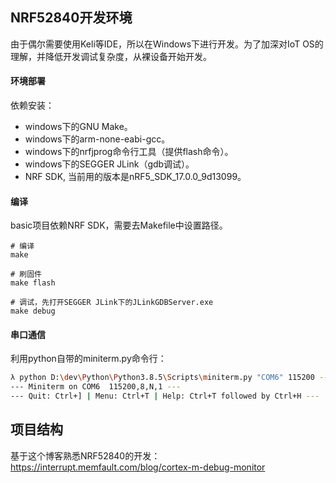 ## NRF52840开发环境
由于偶尔需要使用Keli等IDE，所以在Windows下进行开发。为了加深对IoT OS的理解，并降低开发调试复杂度，从裸设备开始开发。

#### 环境部署
依赖安装： 
- windows下的GNU Make。
- windows下的arm-none-eabi-gcc。
- windows下的nrfjprog命令行工具（提供flash命令）。
- windows下的SEGGER JLink（gdb调试）。
- NRF SDK, 当前用的版本是nRF5_SDK_17.0.0_9d13099。

#### 编译
basic项目依赖NRF SDK，需要去Makefile中设置路径。
```
# 编译
make

# 刷固件
make flash

# 调试，先打开SEGGER JLink下的JLinkGDBServer.exe
make debug
```

#### 串口通信
利用python自带的miniterm.py命令行：
``` bash
λ python D:\dev\Python\Python3.8.5\Scripts\miniterm.py "COM6" 115200 --eol LF
--- Miniterm on COM6  115200,8,N,1 ---
--- Quit: Ctrl+] | Menu: Ctrl+T | Help: Ctrl+T followed by Ctrl+H ---
```

## 项目结构
基于这个博客熟悉NRF52840的开发：
https://interrupt.memfault.com/blog/cortex-m-debug-monitor